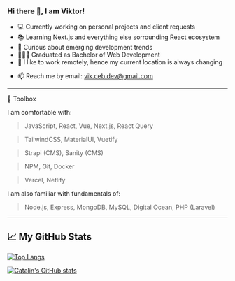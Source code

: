 ### Hi there 👋, I am Viktor!

<!--
**ViktorsLV/ViktorsLV** is a ✨ _special_ ✨ repository because its `README.md` (this file) appears on your GitHub profile.

Here are some ideas to get you started:
-->

- 💻 Currently working on personal projects and client requests
- 📚 Learning Next.js and everything else sorrounding React ecosystem
- 👀 Curious about emerging development trends
- 👨🏼‍🎓 Graduated as Bachelor of Web Development 
- 📍 I like to work remotely, hence my current location is always changing 
<!-- - 💬 Building small side projects and looking for a way to improve myself daily -->
<!-- - ✨ My goal is to become a mobile app developer  -->
<!-- - 😄 Words that describe me: Structured, Determined, Consistent
- ⚡ I am a fan of good movies, film cameras and football -->
- 📫 Reach me by email: vik.ceb.dev@gmail.com  
--------

🧰 Toolbox

I am comfortable with: 

>JavaScript,
>React,
>Vue,
>Next.js,
>React Query

>TailwindCSS,
>MaterialUI,
>Vuetify

>Strapi (CMS),
>Sanity (CMS)

>NPM,
>Git,
>Docker

>Vercel,
>Netlify


I am also familiar with fundamentals of:

>Node.js,
>Express,
>MongoDB,
>MySQL,
>Digital Ocean,
>PHP (Laravel)

--------

## &#x1f4c8; My GitHub Stats

[![Top Langs](https://github-readme-stats.vercel.app/api/top-langs/?username=ViktorsLV&hide=html,css&theme=radical)](https://github.com/anuraghazra/github-readme-stats)

[![Catalin's GitHub stats](https://github-readme-stats.vercel.app/api?username=ViktorsLV&theme=radical)](https://github.com/anuraghazra/github-readme-stats)
